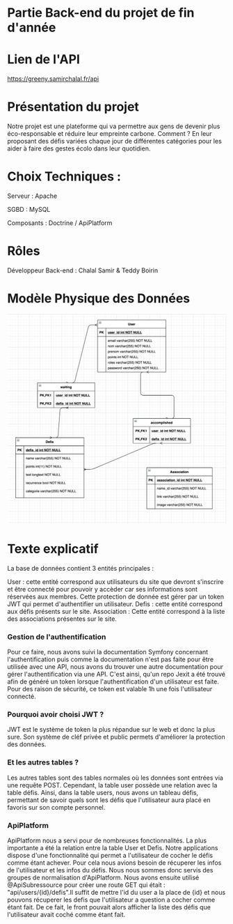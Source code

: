 # Partie Back-end du projet de fin d'année 

# Lien de l'API 

https://greeny.samirchalal.fr/api

# Présentation du projet 

Notre projet est une plateforme qui va permettre aux gens de devenir plus éco-responsable et réduire leur empreinte carbone. Comment ? En leur proposant des défis variées chaque jour de différentes catégories pour les aider à faire des gestes écolo dans leur quotidien.

# Choix Techniques :

Serveur : Apache

SGBD : MySQL

Composants : Doctrine / ApiPlatform

# Rôles

Développeur Back-end : Chalal Samir & Teddy Boirin


# Modèle Physique des Données 

![Image](https://github.com/teddyboirin/greeny_back/blob/master/mpd.png)

# Texte explicatif 

La base de données contient 3 entités principales :

User : cette entité correspond aux utilisateurs du site que devront s'inscrire et être connecté pour pouvoir y accèder car ses informations sont réservées aux membres. Cette protection de donnée est gérer par un token JWT qui permet d'authentifier un utilisateur.
Defis : cette entité correspond aux défis présents sur le site.
Association : Cette entité correspond à la liste des associations présentes sur le site.

### Gestion de l'authentification 
Pour ce faire, nous avons suivi la documentation Symfony concernant l'authentification puis comme la documentation n'est pas faite pour être utilisée avec une API, nous avons du trouver une autre documentation pour gérer l'authentification via une API. 
C'est ainsi, qu'un repo Jexit a été trouvé afin de généré un token lorsque l'authentification d'un utilisateur est faite. Pour des raison de sécurité, ce token est valable 1h une fois l'utilisateur connecté.   


### Pourquoi avoir choisi JWT ?
JWT est le système de token la plus répandue sur le web et donc la plus sure. Son système de cléf privée et public permets d'améliorer la protection des données.

### Et les autres tables ?
Les autres tables sont des tables normales où les données sont entrées via une requête POST. Cependant, la table user possède une relation avec la table défis. Ainsi, dans la table users, nous avons un tableau défis, permettant de savoir quels sont les défis que l'utilisateur aura placé en favoris sur son compte personnel.

### ApiPlatform 
ApiPlatform nous a servi pour de nombreuses fonctionnalités. La plus importante a été la relation entre la table User et Defis. Notre applications dispose d'une fonctionnalité qui permet a l'utilisateur de cocher le défis comme étant achever. Pour cela nous avions besoin de récuperer les infos de l'utilisateur et les infos du défis. Nous nous sommes donc servis des groupes de normalisation d'ApiPlatform. Nous avons ensuite utilisé @ApiSubressource pour créer une route GET qui était :  "api/users/{id}/defis".Il suffit de mettre l'id du user a la place de {id} et nous pouvons récuperer les defis que l'utilisateur a question a cocher comme étant fait. De ce fait, le front pouvait alors afficher la liste des défis que l'utilisateur avait coché comme étant fait.
